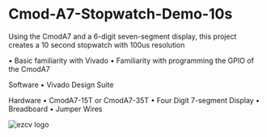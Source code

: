 # Cmod-A7-Stopwatch-Demo-10s
Using the CmodA7 and a 6-digit seven-segment display, this project creates a 10 second stopwatch with 100us resolution

•	Basic familiarity with Vivado
•	Familiarity with programming the GPIO of the CmodA7

Software
•	Vivado Design Suite

Hardware
•	CmodA7-15T or CmodA7-35T
•	Four Digit 7-segment Display
•	Breadboard
•	Jumper Wires

![ezcv logo](https://github.com/fabzz60/Cmod-A7-Stopwatch-Demo-10s/blob/main/Synoptique%20Lock%20laser%20Rubidium%202022.jpg)
